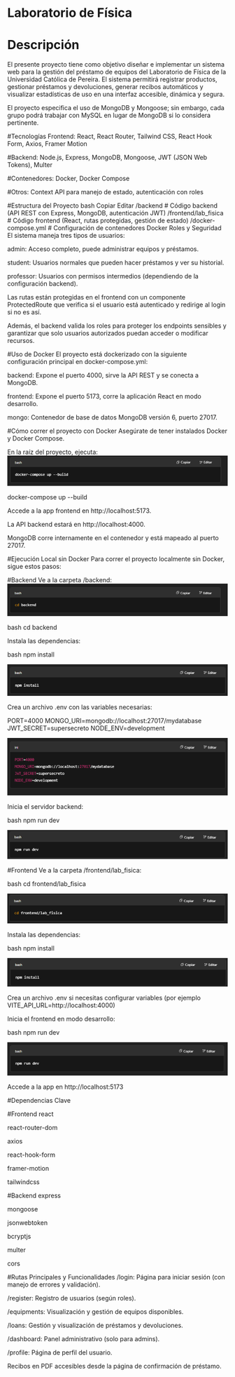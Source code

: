 # Laboratorio de Física
# Descripción
El presente proyecto tiene como objetivo diseñar e implementar un sistema web para la gestión del préstamo de equipos del Laboratorio de Física de la Universidad Católica de Pereira. El sistema permitirá registrar productos, gestionar préstamos y devoluciones, generar recibos automáticos y visualizar estadísticas de uso en una interfaz accesible, dinámica y segura.

El proyecto especifica el uso de MongoDB y Mongoose; sin embargo, cada grupo podrá trabajar con MySQL en lugar de MongoDB si lo considera pertinente.

#Tecnologías
Frontend: React, React Router, Tailwind CSS, React Hook Form, Axios, Framer Motion

#Backend: Node.js, Express, MongoDB, Mongoose, JWT (JSON Web Tokens), Multer

#Contenedores: Docker, Docker Compose

#Otros: Context API para manejo de estado, autenticación con roles

#Estructura del Proyecto
bash
Copiar
Editar
/backend      # Código backend (API REST con Express, MongoDB, autenticación JWT)
/frontend/lab_fisica  # Código frontend (React, rutas protegidas, gestión de estado)
/docker-compose.yml   # Configuración de contenedores Docker
Roles y Seguridad
El sistema maneja tres tipos de usuarios:

admin: Acceso completo, puede administrar equipos y préstamos.

student: Usuarios normales que pueden hacer préstamos y ver su historial.

professor: Usuarios con permisos intermedios (dependiendo de la configuración backend).

Las rutas están protegidas en el frontend con un componente ProtectedRoute que verifica si el usuario está autenticado y redirige al login si no es así.

Además, el backend valida los roles para proteger los endpoints sensibles y garantizar que solo usuarios autorizados puedan acceder o modificar recursos.

#Uso de Docker
El proyecto está dockerizado con la siguiente configuración principal en docker-compose.yml:

backend: Expone el puerto 4000, sirve la API REST y se conecta a MongoDB.

frontend: Expone el puerto 5173, corre la aplicación React en modo desarrollo.

mongo: Contenedor de base de datos MongoDB versión 6, puerto 27017.

#Cómo correr el proyecto con Docker
Asegúrate de tener instalados Docker y Docker Compose.

En la raíz del proyecto, ejecuta:
![alt text](image.png)


docker-compose up --build

Accede a la app frontend en http://localhost:5173.

La API backend estará en http://localhost:4000.

MongoDB corre internamente en el contenedor y está mapeado al puerto 27017.

#Ejecución Local sin Docker
Para correr el proyecto localmente sin Docker, sigue estos pasos:

#Backend
Ve a la carpeta /backend:
![alt text](image-1.png)

bash
cd backend

Instala las dependencias:

bash
npm install

![alt text](image-2.png)

Crea un archivo .env con las variables necesarias:


PORT=4000
MONGO_URI=mongodb://localhost:27017/mydatabase
JWT_SECRET=supersecreto
NODE_ENV=development

![alt text](image-3.png)

Inicia el servidor backend:

bash
npm run dev

![alt text](image-4.png)

#Frontend
Ve a la carpeta /frontend/lab_fisica:

bash
cd frontend/lab_fisica

![alt text](image-5.png)

Instala las dependencias:

bash
npm install

![alt text](image-6.png)

Crea un archivo .env si necesitas configurar variables (por ejemplo VITE_API_URL=http://localhost:4000)

Inicia el frontend en modo desarrollo:

bash
npm run dev

![alt text](image-7.png)

Accede a la app en http://localhost:5173

#Dependencias Clave

#Frontend
react

react-router-dom

axios

react-hook-form

framer-motion

tailwindcss

#Backend
express

mongoose

jsonwebtoken

bcryptjs

multer

cors

#Rutas Principales y Funcionalidades
/login: Página para iniciar sesión (con manejo de errores y validación).

/register: Registro de usuarios (según roles).

/equipments: Visualización y gestión de equipos disponibles.

/loans: Gestión y visualización de préstamos y devoluciones.

/dashboard: Panel administrativo (solo para admins).

/profile: Página de perfil del usuario.

Recibos en PDF accesibles desde la página de confirmación de préstamo.
